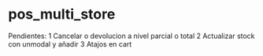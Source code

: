 # pos_multi_store

Pendientes: 
1 Cancelar o devolucion a nivel parcial o total
2 Actualizar stock con unmodal y añadir
3 Atajos en cart